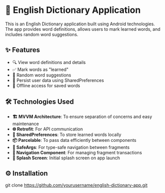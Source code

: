 # 📖 English Dictionary Application

This is an English Dictionary application built using Android technologies. The app provides word definitions, allows users to mark learned words, and includes random word suggestions.

## ✨ Features
- 🔍 View word definitions and details
- ✅ Mark words as "learned"
- 🎲 Random word suggestions
- 💾 Persist user data using SharedPreferences
- 📱 Offline access for saved words

## 🛠️ Technologies Used
- **🏗️ MVVM Architecture**: To ensure separation of concerns and easy maintenance
- **🌐 Retrofit**: For API communication
- **💾 SharedPreferences**: To store learned words locally
- **📦 Parcelable**: To pass data efficiently between components
- **🔗 SafeArgs**: For type-safe navigation between fragments
- **🧭 Navigation Component**: For managing fragment transactions
- **🚀 Splash Screen**: Initial splash screen on app launch

## ⚙️ Installation
git clone https://github.com/yourusername/english-dictionary-app.git
